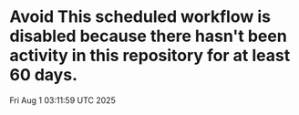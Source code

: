 # Avoid This scheduled workflow is disabled because there hasn't been activity in this repository for at least 60 days.
Fri Aug  1 03:11:59 UTC 2025

